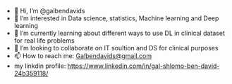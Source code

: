 - 👋 Hi, I’m @galbendavids
- 👀 I’m interested in Data science, statistics, Machine learning and Deep learning
- 🌱 I’m currently learning about different ways to use DL in clinical dataset for real life problems
- 💞️ I’m looking to collaborate on IT soultion and DS for clinical purposes
- 📫 How to reach me: Galbendavids@gmail.com
-  my linkdin profile: https://www.linkedin.com/in/gal-shlomo-ben-david-24b359118/
<!---
galbendavids/galbendavids is a ✨ special ✨ repository because its `README.md` (this file) appears on your GitHub profile.
You can click the Preview link to take a look at your changes.
--->
